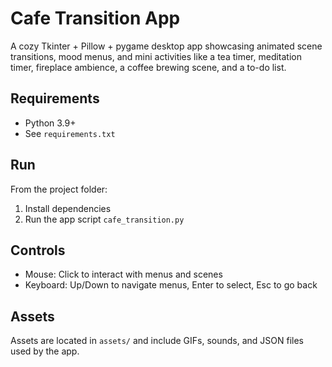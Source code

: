 # Cafe Transition App

A cozy Tkinter + Pillow + pygame desktop app showcasing animated scene transitions, mood menus, and mini activities like a tea timer, meditation timer, fireplace ambience, a coffee brewing scene, and a to-do list.

## Requirements

- Python 3.9+
- See `requirements.txt`

## Run

From the project folder:

1. Install dependencies
2. Run the app script `cafe_transition.py`

## Controls

- Mouse: Click to interact with menus and scenes
- Keyboard: Up/Down to navigate menus, Enter to select, Esc to go back

## Assets

Assets are located in `assets/` and include GIFs, sounds, and JSON files used by the app.
